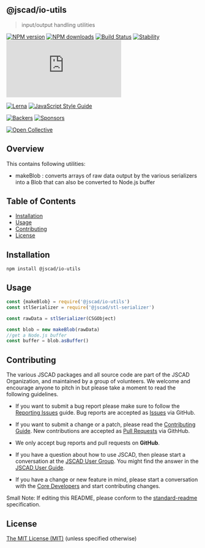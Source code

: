 ## @jscad/io-utils

> input/output handling utilities

[![NPM version](https://badge.fury.io/js/%40jscad%2Fio-utils.svg)](https://www.npmjs.com/package/@jscad/io-utils)
[![NPM downloads](https://img.shields.io/npm/dw/@jscad/cli)](https://www.npmjs.com/package/@jscad/cli)
[![Build Status](https://travis-ci.org/jscad/OpenJSCAD.org.svg?branch=master)](https://travis-ci.org/jscad/OpenJSCAD.org)
[![Stability](https://img.shields.io/badge/stability-stable-green.svg)](https://github.com/emersion/stability-badges#stable)
[![License](https://img.shields.io/github/license/jscad/OpenJSCAD.org)](https://github.com/jscad/OpenJSCAD.org/blob/master/LICENSE)

[![Lerna](https://img.shields.io/badge/maintained%20with-lerna-cc00ff.svg)](https://lernajs.io/)
[![JavaScript Style Guide](https://img.shields.io/badge/code_style-standard-brightgreen.svg)](https://standardjs.com)

[![Backers](https://img.shields.io/opencollective/backers/openjscad)](https://opencollective.com/openjscad)
[![Sponsors](https://img.shields.io/opencollective/sponsors/openjscad)](https://opencollective.com/openjscad)

<a href="https://opencollective.com/openjscad"><img src="https://opencollective.com/openjscad/donate/button.png?color=blue" alt="Open Collective"></a>

## Overview

This contains following utilities:

- makeBlob : converts arrays of raw data output by the various serializers into
a Blob that can also be converted to Node.js buffer

## Table of Contents

- [Installation](#installation)
- [Usage](#usage)
- [Contributing](#contributing)
- [License](#license)

## Installation

```
npm install @jscad/io-utils
```

## Usage

```javascript
const {makeBlob} = require('@jscad/io-utils')
const stlSerializer = require('@jscad/stl-serializer')

const rawData = stlSerializer(CSGObject)

const blob = new makeBlob(rawData)
//get a Node.js buffer
const buffer = blob.asBuffer()

```

## Contributing

The various JSCAD packages and all source code are part of the JSCAD Organization, and maintained by a group of volunteers.
We welcome and encourage anyone to pitch in but please take a moment to read the following guidelines.

* If you want to submit a bug report please make sure to follow the [Reporting Issues](https://github.com/jscad/OpenJSCAD.org/wiki/Reporting-Issues) guide. Bug reports are accepted as [Issues](https://github.com/jscad/OpenJSCAD.org/issues/) via GitHub.

* If you want to submit a change or a patch, please read the [Contributing Guide](../../CONTRIBUTING.md). New contributions are accepted as [Pull Requests](https://github.com/jscad/OpenJSCAD.org/pulls/) via GithHub.

* We only accept bug reports and pull requests on **GitHub**.

* If you have a question about how to use JSCAD, then please start a conversation at the [JSCAD User Group](https://openjscad.xyz/forum.html). You might find the answer in the [JSCAD User Guide](https://www.openjscad.xyz/guide.html).

* If you have a change or new feature in mind, please start a conversation with the [Core Developers](https://openjscad.xyz/forum.html) and start contributing changes.

Small Note: If editing this README, please conform to the [standard-readme](https://github.com/RichardLitt/standard-readme) specification.

## License

[The MIT License (MIT)](../../LICENSE)
(unless specified otherwise)
